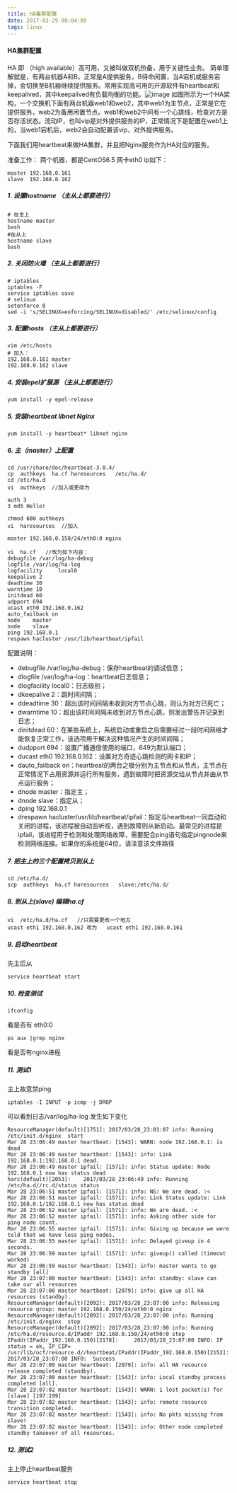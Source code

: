 ```yaml
---
title: HA集群配置
date: 2017-03-29 00:04:09
tags: linux 
---
```

#### HA集群配置
HA 即 （high available）高可用，又被叫做双机热备，用于关键性业务。 简单理解就是，有两台机器A和B，正常是A提供服务，B待命闲置，当A宕机或服务宕掉，会切换至B机器继续提供服务。常用实现高可用的开源软件有heartbeat和keepalived，其中keepalived有负载均衡的功能。![image](http://i.imgur.com/RKgR1gc.jpg)
如图所示为一个HA架构，一个交换机下面有两台机器web1和web2，其中web1为主节点，正常是它在提供服务，web2为备用闲置节点。web1和web2中间有一个心跳线，检查对方是否存活状态。流动IP，也叫vip是对外提供服务的IP，正常情况下是配置在web1上的，当web1宕机后，web2会自动配置该vip，对外提供服务。

下面我们用heartbeat来做HA集群，并且把Nginx服务作为HA对应的服务。

准备工作：
两个机器，都是CentOS6.5 网卡eth0 ip如下：

    master 192.168.0.161
    slave  192.168.0.162

##### 1. 设置hostname （主从上都要进行）
```
# 在主上
hostname master
bash
#在从上
hostname slave
bash
```
##### 2. 关闭防火墙 （主从上都要进行）

```
# iptables
iptables -F 
service iptables save
# selinux
setenforce 0
sed -i 's/SELINUX=enforcing/SELINUX=disabled/' /etc/selinux/config
```
##### 3. 配置hosts （主从上都要进行）
```
vim /etc/hosts
# 加入：
192.168.0.161 master
192.168.0.162 slave
```
##### 4. 安装epel扩展源 （主从上都要进行）
```
yum install -y epel-release
```
##### 5. 安装heartbeat libnet Nginx
```
yum install -y heartbeat* libnet nginx
```
##### 6. 主（master）上配置
```
cd /usr/share/doc/heartbeat-3.0.4/
cp  authkeys  ha.cf haresources   /etc/ha.d/
cd /etc/ha.d
vi  authkeys  //加入或更改为

auth 3
3 md5 Hello!

chmod 600 authkeys
vi  haresources  //加入

master 192.168.0.150/24/eth0:0 nginx   

vi  ha.cf   //改为如下内容：
debugfile /var/log/ha-debug
logfile /var/log/ha-log
logfacility     local0
keepalive 2
deadtime 30
warntime 10
initdead 60
udpport 694
ucast eth0 192.168.0.162
auto_failback on
node    master
node    slave
ping 192.168.0.1
respawn hacluster /usr/lib/heartbeat/ipfail
```
配置说明：
- debugfile /var/log/ha-debug：保存heartbeat的调试信息；
- dlogfile /var/log/ha-log：heartbeat日志信息；
- dlogfacility local0：日志级别；
- dkeepalive 2：跳时间间隔；
- ddeadtime 30：超出该时间间隔未收到对方节点心跳，则认为对方已死亡；
- dwarntime 10：超出该时间间隔未收到对方节点心跳，则发出警告并记录到日志；
- dinitdead 60：在某些系统上，系统启动或重启之后需要经过一段时间网络才能恢复正常工作，该选项用于解决这种情况产生的时间间隔；
- dudpport 694：设置广播通信使用的端口，649为默认端口；
- ducast eth0 192.168.0.162：设置对方奇迹心跳检测的网卡和IP；
- dauto_failback on：heartbeat的两台之极分别为主节点和从节点，主节点在正常情况下占用资源并运行所有服务，遇到故障时把资源交给从节点并由从节点运行服务；
- dnode   master：指定主；
- dnode    slave：指定从；
- dping 192.168.0.1
- drespawn hacluster/usr/lib/heartbeat/ipfail：指定与heartbeat一同启动和关闭的进程，该进程被自动监听视，遇到故障则从新启动。最常见的进程是ipfail，该进程用于检测和处理网络故障，需要配合ping语句指定pingnode来检测网络连接。如果你的系统是64位，请注意该文件路径

##### 7. 把主上的三个配置拷贝到从上
```
cd /etc/ha.d/
scp  authkeys  ha.cf haresources   slave:/etc/ha.d/
```
##### 8. 到从上(slave) 编辑ha.cf
```
vi  /etc/ha.d/ha.cf   //只需要更改一个地方
ucast eth1 192.168.0.162 改为   ucast eth1 192.168.0.161
```
##### 9. 启动heartbeat 
先主后从

```
service heartbeat start
```
##### 10. 检查测试 

```
ifconfig
```
 看是否有 eth0:0

```
ps aux |grep nginx
```
  看是否有nginx进程
##### 11.  测试1
主上故意禁ping

```
iptables -I INPUT -p icmp -j DROP
```
可以看到日志/var/log/ha-log 发生如下变化

```
ResourceManager(default)[1751]: 2017/03/28_23:01:07 info: Running /etc/init.d/nginx  start
Mar 28 23:06:49 master heartbeat: [1543]: WARN: node 192.168.0.1: is dead
Mar 28 23:06:49 master heartbeat: [1543]: info: Link 192.168.0.1:192.168.0.1 dead.
Mar 28 23:06:49 master ipfail: [1571]: info: Status update: Node 192.168.0.1 now has status dead
harc(default)[2053]:    2017/03/28_23:06:49 info: Running /etc/ha.d//rc.d/status status
Mar 28 23:06:51 master ipfail: [1571]: info: NS: We are dead. :<
Mar 28 23:06:51 master ipfail: [1571]: info: Link Status update: Link 192.168.0.1/192.168.0.1 now has status dead
Mar 28 23:06:52 master ipfail: [1571]: info: We are dead. :<
Mar 28 23:06:52 master ipfail: [1571]: info: Asking other side for ping node count.
Mar 28 23:06:55 master ipfail: [1571]: info: Giving up because we were told that we have less ping nodes.
Mar 28 23:06:55 master ipfail: [1571]: info: Delayed giveup in 4 seconds.
Mar 28 23:06:59 master ipfail: [1571]: info: giveup() called (timeout worked)
Mar 28 23:06:59 master heartbeat: [1543]: info: master wants to go standby [all]
Mar 28 23:07:00 master heartbeat: [1543]: info: standby: slave can take our all resources
Mar 28 23:07:00 master heartbeat: [2079]: info: give up all HA resources (standby).
ResourceManager(default)[2092]: 2017/03/28_23:07:00 info: Releasing resource group: master 192.168.0.150/24/eth0:0 nginx
ResourceManager(default)[2092]: 2017/03/28_23:07:00 info: Running /etc/init.d/nginx  stop
ResourceManager(default)[2092]: 2017/03/28_23:07:00 info: Running /etc/ha.d/resource.d/IPaddr 192.168.0.150/24/eth0:0 stop
IPaddr(IPaddr_192.168.0.150)[2178]:     2017/03/28_23:07:00 INFO: IP status = ok, IP_CIP=
/usr/lib/ocf/resource.d//heartbeat/IPaddr(IPaddr_192.168.0.150)[2152]:  2017/03/28_23:07:00 INFO:  Success
Mar 28 23:07:00 master heartbeat: [2079]: info: all HA resource release completed (standby).
Mar 28 23:07:00 master heartbeat: [1543]: info: Local standby process completed [all].
Mar 28 23:07:02 master heartbeat: [1543]: WARN: 1 lost packet(s) for [slave] [197:199]
Mar 28 23:07:02 master heartbeat: [1543]: info: remote resource transition completed.
Mar 28 23:07:02 master heartbeat: [1543]: info: No pkts missing from slave!
Mar 28 23:07:02 master heartbeat: [1543]: info: Other node completed standby takeover of all resources.
```
##### 12. 测试2
主上停止heartbeat服务

```
service heartbeat stop
```
